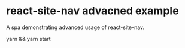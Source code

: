 # react-site-nav advacned example

A spa demonstrating advanced usage of react-site-nav.

yarn && yarn start

